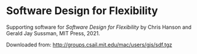 # Software Design for Flexibility

Supporting software for *Software Design for Flexibility* by Chris Hanson and Gerald Jay Sussman, MIT Press, 2021.

Downloaded from: http://groups.csail.mit.edu/mac/users/gjs/sdf.tgz
